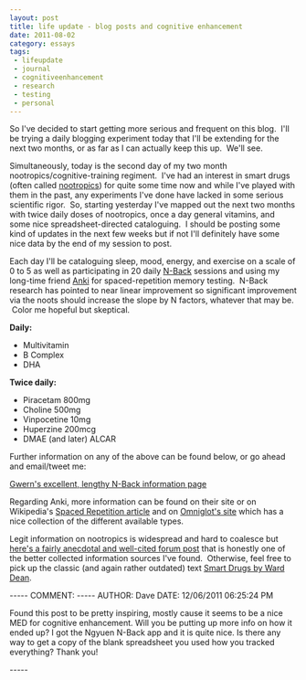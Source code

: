 ```yaml
---
layout: post
title: life update - blog posts and cognitive enhancement
date: 2011-08-02
category: essays
tags:
 - lifeupdate
 - journal
 - cognitiveenhancement
 - research
 - testing
 - personal
---
```


<p>So I've decided to start getting more serious and frequent on this blog. &nbsp;I'll be trying a daily blogging experiment today that I'll be extending for the next two months, or as far as I can actually keep this up. &nbsp;We'll see.</p>
<p>Simultaneously, today is the second day of my two month nootropics/cognitive-training regiment. &nbsp;I've had an interest in smart drugs (often called <a href="http://en.wikipedia.org/wiki/Nootropics" target="_blank">nootropics</a>) for quite some time now and while I've played with them in the past, any experiments I've done have lacked in some serious scientific rigor. &nbsp;So, starting yesterday I've mapped out the next two months with twice daily doses of nootropics, once a day general vitamins, and some nice spreadsheet-directed cataloguing. &nbsp;I should be posting some kind of updates in the next few weeks but if not I'll definitely have some nice data by the end of my session to post.</p>
<p>Each day I'll be cataloguing sleep, mood, energy, and exercise on a scale of 0 to 5 as well as participating in 20 daily <a href="http://brainworkshop.sourceforge.net/" target="_blank">N-Back</a> sessions and using my long-time friend <a href="http://ichi2.net/anki" target="_blank">Anki</a> for spaced-repetition memory testing. &nbsp;N-Back research has pointed to near linear improvement so significant improvement via the noots should increase the slope by N factors, whatever that may be. &nbsp;Color me hopeful but skeptical.</p>
<p><strong>Daily:</strong></p>
<ul>
<li>Multivitamin</li>
<li>B Complex</li>
<li>DHA</li>
</ul>
<p><strong>Twice daily:</strong></p>
<ul>
<li>Piracetam 800mg</li>
<li>Choline 500mg</li>
<li>Vinpocetine 10mg</li>
<li>Huperzine 200mcg</li>
<li>DMAE (and later) ALCAR</li>
</ul>
<p>Further information on any of the above can be found below, or go ahead and email/tweet me:</p>
<p><a href="http://www.gwern.net/DNB%20FAQ" target="_blank">Gwern's excellent, lengthy N-Back information page</a></p>
<p>Regarding Anki, more information can be found on their site or on Wikipedia's <a href="http://en.wikipedia.org/wiki/Spaced_repetition">Spaced Repetition article</a>&nbsp;and on <a href="http://www.omniglot.com/language/srs.php" target="_blank">Omniglot's site</a> which has a nice collection of the different available types.</p>
<p>Legit information on nootropics is widespread and hard to coalesce but <a href="http://www.longecity.org/forum/topic/36691-ten-months-of-research-condensed-a-total-newbies-guide-to-nootropics/" target="_blank">here's a fairly anecdotal and well-cited forum post</a> that is honestly one of the better collected information sources I've found. &nbsp;Otherwise, feel free to pick up the classic (and again rather outdated) text <a href="http://www.amazon.com/Smart-Drugs-Nutrients-Intelligence-Neuroscience/dp/0941683249/ref=sr_1_4?ie=UTF8&amp;qid=1312331116&amp;sr=8-4" target="_blank">Smart Drugs by Ward Dean</a>.</p>
-----
COMMENT:
-----
AUTHOR: Dave
<!-EMAIL: leecho@gmail.com-->
DATE: 12/06/2011 06:25:24 PM
<p>Found this post to be pretty inspiring, mostly cause it seems to be a nice MED for cognitive enhancement. Will you be putting up more info on how it ended up? I got the Ngyuen N-Back app and it is quite nice. Is there any way to get a copy of  the blank spreadsheet you used how you tracked everything? Thank you!</p>
-----

